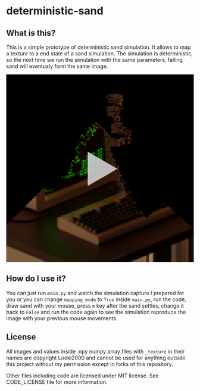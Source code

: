 # deterministic-sand

## What is this?

This is a simple prototype of deterministic sand simulation. It allows to map a texture to a end state of a sand simulation. The simulation is deterministic, so the next time we run the simulation with the same parameters, falling sand will eventualy form the same image.

[![YouTube video](assets/video_thumbnail.png)](https://www.youtube.com/watch?v=aJA44oC4NpQ)

## How do I use it?

You can just run `main.py` and watch the simulation capture I prepared for you or you can change `mapping_mode` to `True` inside `main.py`, run the code, draw sand with your mouse, press `m` key after the sand settles, change it back to `False` and run the code again to see the simulation reproduce the image with your previous mouse movements.

## License

All images and values inside .npy numpy array files with `_texture` in their names are copyright Looki2000 and cannot be used for anything outside this project without my permission except in forks of this repository.

Other files including code are licensed under MIT license. See CODE_LICENSE file for more information.
